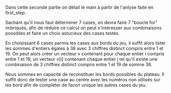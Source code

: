 Dans cette seconde partie on détail le main à partir de l'anlyse faite en first_step.


Sachant qu'il nous faut déterminer 7 cases, on devra faire 7 "boucle for" imbriqués,
afin de réduire ce calcul on peut s'intéresser aux combinaisons possibles et faire un choix astucieux des cases testés.

En choisissant 6 cases parmis les cases aux bords du jeu, il suffit alors lister les sommes d'entiers égales à 38 avec
3 chiffres distinct compris entre 1 et 19. 
On peut alors créer un vecteur v contenant pour chaque entier i compris entre 1 et 19, 
un vecteur v[i] contenant chaque entier j tel qu'il existe une combinaison de 3 chiffres distinct compris entre 1 et 19 de somme 38.

Nous sommes en capacité de reconstituer les bords possibles du plateau.
Il suffit donc de tester une case au centre avec les numéros non utilisés sur les bord afin de complèter de facon unique les autres cases du jeu.




